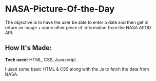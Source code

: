 # NASA-Picture-Of-the-Day
The objective is to have the user be able to enter a date and then get in return an image + some other piece of information from the NASA APOD API.

## How It's Made:

**Tech used:** HTML, CSS, Javascript

I used some basic HTML & CSS along with the Js to fetch the data from NASA.
